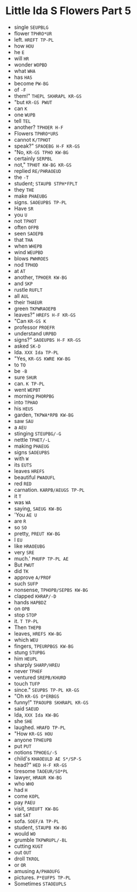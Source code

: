 # Little Ida S Flowers Part 5

* single `SEUPBLG`
* flower `TPHRO*UR`
* left. `HREFT TP-PL`
* how `HOU`
* he `E`
* will `HR`
* wonder `WOPBD`
* what `WHA`
* has `HAS`
* become `PW-BG`
* of `-F`
* them!" `THEPL SKHRAPL KR-GS`
* "but `KR-GS PWUT`
* can `K`
* one `WUPB`
* tell `TEL`
* another? `TPHOER H-F`
* Flowers `TPHRO*URS`
* cannot `K/TPHOT`
* speak?" `SPAOEBG H-F KR-GS`
* "No, `KR-GS TPHO KW-BG`
* certainly `SERPBL`
* not," `TPHOT KW-BG KR-GS`
* replied `RE/PHRAOEUD`
* the `-T`
* student; `STAUPB STPH*FPLT`
* they `THE`
* make `PHAEUBG`
* signs. `SAOEUPBS TP-PL`
* Have `SR`
* you `U`
* not `TPHOT`
* often `OFPB`
* seen `SAOEPB`
* that `THA`
* when `WHEPB`
* wind `WEUPBD`
* blows `PWHROES`
* nod `TPHOD`
* at `AT`
* another, `TPHOER KW-BG`
* and `SKP`
* rustle `RUFLT`
* all `AUL`
* their `THAEUR`
* green `TKPWRAOEPB`
* leaves?" `HREFS H-F KR-GS`
* "Can `KR-GS K`
* professor `PROEFR`
* understand `URPBD`
* signs?" `SAOEUPBS H-F KR-GS`
* asked `SK-D`
* Ida. `XXX Ida TP-PL`
* "Yes, `KR-GS KWRE KW-BG`
* to `TO`
* be `-B`
* sure `SHUR`
* can. `K TP-PL`
* went `WEPBT`
* morning `PHORPBG`
* into `TPHAO`
* his `HEUS`
* garden, `TKPWA*RPB KW-BG`
* saw `SAU`
* a `AEU`
* stinging `STEUPBG/-G`
* nettle `TPHET/-L`
* making `PHAEUG`
* signs `SAOEUPBS`
* with `W`
* its `EUTS`
* leaves `HREFS`
* beautiful `PWAOUFL`
* red `RED`
* carnation. `KARPB/AEUGS TP-PL`
* it `T`
* was `WA`
* saying, `SAEUG KW-BG`
* 'You `AE U`
* are `R`
* so `SO`
* pretty, `PREUT KW-BG`
* I `EU`
* like `HRAOEUBG`
* very `SRE`
* much.' `PHUFP TP-PL AE`
* But `PWUT`
* did `TK`
* approve `A/PROF`
* such `SUFP`
* nonsense, `TPHOPB/SEPBS KW-BG`
* clapped `KHRAP/-D`
* hands `HAPBDZ`
* on `OPB`
* stop `STOP`
* it. `T TP-PL`
* Then `THEPB`
* leaves, `HREFS KW-BG`
* which `WEU`
* fingers, `TPEURPBGS KW-BG`
* stung `STUPBG`
* him `HEUPL`
* sharply `SHARP/HREU`
* never `TPHEF`
* ventured `SREPB/KHURD`
* touch `TUFP`
* since." `SEUPBS TP-PL KR-GS`
* "Oh `KR-GS O*ERBGS`
* funny!" `TPAOUPB SKHRAPL KR-GS`
* said `SAEUD`
* Ida, `XXX Ida KW-BG`
* she `SHE`
* laughed. `HRAFD TP-PL`
* "How `KR-GS HOU`
* anyone `TPHEUPB`
* put `PUT`
* notions `TPHOEG/-S`
* child's `KHAOEULD AE S*/SP-S`
* head?" `HED H-F KR-GS`
* tiresome `TAOEUR/SO*PL`
* lawyer, `HRAUR KW-BG`
* who `WHO`
* had `H`
* come `KOPL`
* pay `PAEU`
* visit, `SREUFT KW-BG`
* sat `SAT`
* sofa. `SOEF/A TP-PL`
* student, `STAUPB KW-BG`
* would `WO`
* grumble `TKPWRUPL/-BL`
* cutting `KUGT`
* out `OUT`
* droll `TKROL`
* or `OR`
* amusing `A/PHAOUFG`
* pictures. `P*EUFPS TP-PL`
* Sometimes `STAOEUPLS`

